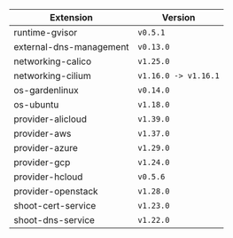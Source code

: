 | Extension      |  Version | 
| ----------- | ----------- |
|runtime-gvisor|```v0.5.1```|
|external-dns-management|```v0.13.0```|
|networking-calico|```v1.25.0```|
|networking-cilium|```v1.16.0 -> v1.16.1```|
|os-gardenlinux|```v0.14.0```|
|os-ubuntu|```v1.18.0```|
|provider-alicloud|```v1.39.0```|
|provider-aws|```v1.37.0```|
|provider-azure|```v1.29.0```|
|provider-gcp|```v1.24.0```|
|provider-hcloud|```v0.5.6```|
|provider-openstack|```v1.28.0```|
|shoot-cert-service|```v1.23.0```|
|shoot-dns-service|```v1.22.0```|
